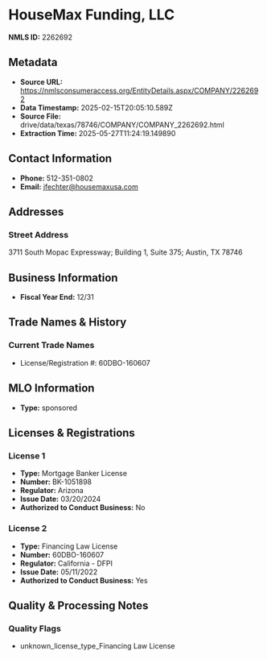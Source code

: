 # HouseMax Funding, LLC

**NMLS ID:** 2262692

## Metadata
- **Source URL:** https://nmlsconsumeraccess.org/EntityDetails.aspx/COMPANY/2262692
- **Data Timestamp:** 2025-02-15T20:05:10.589Z
- **Source File:** drive/data/texas/78746/COMPANY/COMPANY_2262692.html
- **Extraction Time:** 2025-05-27T11:24:19.149890

## Contact Information
- **Phone:** 512-351-0802
- **Email:** jfechter@housemaxusa.com

## Addresses
### Street Address
3711 South Mopac Expressway; Building 1, Suite 375; Austin, TX 78746

## Business Information
- **Fiscal Year End:** 12/31

## Trade Names & History
### Current Trade Names
- License/Registration #: 60DBO-160607

## MLO Information
- **Type:** sponsored

## Licenses & Registrations

### License 1
- **Type:** Mortgage Banker License
- **Number:** BK-1051898
- **Regulator:** Arizona
- **Issue Date:** 03/20/2024
- **Authorized to Conduct Business:** No

### License 2
- **Type:** Financing Law License
- **Number:** 60DBO-160607
- **Regulator:** California - DFPI
- **Issue Date:** 05/11/2022
- **Authorized to Conduct Business:** Yes

## Quality & Processing Notes
### Quality Flags
- unknown_license_type_Financing Law License
